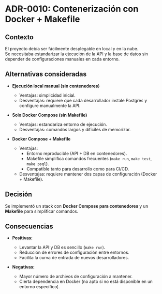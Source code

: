 # ADR-0010: Contenerización con Docker + Makefile

## Contexto
El proyecto debía ser fácilmente desplegable en local y en la nube.  
Se necesitaba estandarizar la ejecución de la API y la base de datos sin depender de configuraciones manuales en cada entorno.

## Alternativas consideradas
- **Ejecución local manual (sin contenedores)**  
  - Ventajas: simplicidad inicial.  
  - Desventajas: requiere que cada desarrollador instale Postgres y configure manualmente la API.  

- **Solo Docker Compose (sin Makefile)**  
  - Ventajas: estandariza entorno de ejecución.  
  - Desventajas: comandos largos y difíciles de memorizar.  

- **Docker Compose + Makefile**  
  - Ventajas:  
    - Entorno reproducible (API + DB en contenedores).  
    - Makefile simplifica comandos frecuentes (`make run`, `make test`, `make psql`).  
    - Compatible tanto para desarrollo como para CI/CD.  
  - Desventajas: requiere mantener dos capas de configuración (Docker + Makefile).  

## Decisión
Se implementó un stack con **Docker Compose para contenedores** y un **Makefile** para simplificar comandos.  

## Consecuencias
- **Positivas**:  
  - Levantar la API y DB es sencillo (`make run`).  
  - Reducción de errores de configuración entre entornos.  
  - Facilita la curva de entrada de nuevos desarrolladores.  

- **Negativas**:  
  - Mayor número de archivos de configuración a mantener.  
  - Cierta dependencia en Docker (no apto si no está disponible en un entorno específico).
